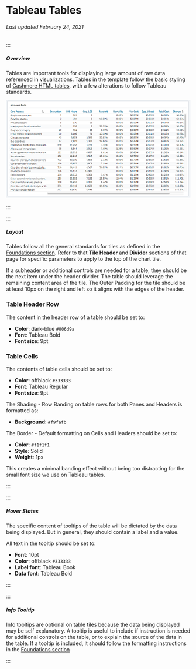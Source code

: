 # Tableau Tables

###### Last updated February 24, 2021

:::

##### Overview

Tables are important tools for displaying large amount of raw data referenced in visualizations.
Tables in the template follow the basic styling of [Cashmere HTML tables](/web/styles/table), with a few alterations to follow Tableau standards.

![Table Example](./assets/analytics/tableau/tableoverview.png "Table Example")

:::

:::

##### Layout

Tables follow all the general standards for tiles as defined in the [Foundations section](/analytics/tableau-foundations).
Refer to that **Tile Header** and **Divider** sections of that page for specific parameters to apply to the top of the chart tile.

If a subheader or additional controls are needed for a table, they should be the next item under the header divider.
The table should leverage the remaining content area of the tile.
The Outer Padding for the tile should be at least 10px on the right and left so it aligns with the edges of the header.

### Table Header Row

The content in the header row of a table should be set to:
- **Color**: dark-blue `#006d9a`
- **Font**: Tableau Bold
- **Font size**: 9pt

### Table Cells

The contents of table cells should be set to:
- **Color**: offblack `#333333`
- **Font**: Tableau Regular
- **Font size**: 9pt


The Shading - Row Banding on table rows for both Panes and Headers is formatted as:

- **Background**: `#f9fafb`

The Border - Default formatting on Cells and Headers should be set to:

- **Color**: `#f1f1f1`
- **Style**: Solid
- **Weight**: 1px

This creates a minimal banding effect without being too distracting for the small font size we use on Tableau tables.

:::

:::

##### Hover States

The specific content of tooltips of the table will be dictated by the data being displayed.
But in general, they should contain a label and a value.

All text in the tooltip should be set to:
- **Font**: 10pt
- **Color**: offblack `#333333`
- **Label font**: Tableau Book
- **Data font**: Tableau Bold

:::

:::

##### Info Tooltip

Info tooltips are optional on table tiles because the data being displayed may be self explanatory.
A tooltip is useful to include if instruction is needed for additional controls on the table, or to explain the source of the data in the table.
If a tooltip is included, it should follow the formatting instructions in the [Foundations section](/analytics/tableau-foundations)

:::
